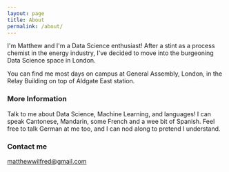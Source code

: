 ```yaml
---
layout: page
title: About
permalink: /about/
---
```


I'm Matthew and I'm a Data Science enthusiast! After a stint as a process chemist in the energy industry, I've decided to move into the burgeoning Data Science space in London. 

You can find me most days on campus at General Assembly, London, in the Relay Building on top of Aldgate East station.

### More Information

Talk to me about Data Science, Machine Learning, and languages! I can speak Cantonese, Mandarin, some French and a wee bit of Spanish. Feel free to talk German at me too, and I can nod along to pretend I understand.

### Contact me

[matthewwilfred@gmail.com](mailto:matthewwilfred@gmail.com)
